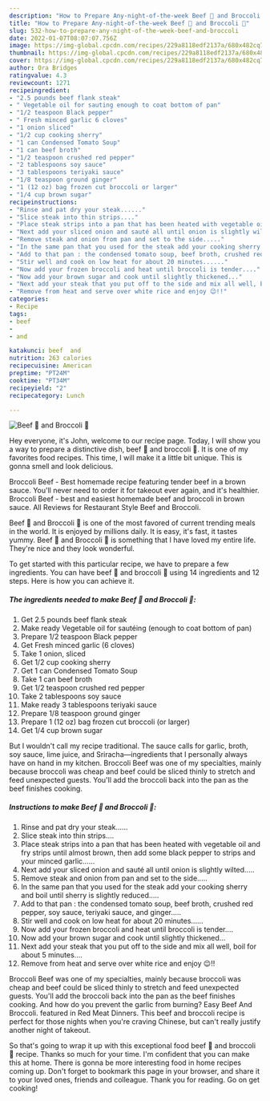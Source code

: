 ```yaml
---
description: "How to Prepare Any-night-of-the-week Beef 🥩 and Broccoli 🥦"
title: "How to Prepare Any-night-of-the-week Beef 🥩 and Broccoli 🥦"
slug: 532-how-to-prepare-any-night-of-the-week-beef-and-broccoli
date: 2022-01-07T08:07:07.756Z
image: https://img-global.cpcdn.com/recipes/229a8118edf2137a/680x482cq70/beef-and-broccoli-recipe-main-photo.jpg
thumbnail: https://img-global.cpcdn.com/recipes/229a8118edf2137a/680x482cq70/beef-and-broccoli-recipe-main-photo.jpg
cover: https://img-global.cpcdn.com/recipes/229a8118edf2137a/680x482cq70/beef-and-broccoli-recipe-main-photo.jpg
author: Ora Bridges
ratingvalue: 4.3
reviewcount: 1271
recipeingredient:
- "2.5 pounds beef flank steak"
- " Vegetable oil for sauting enough to coat bottom of pan"
- "1/2 teaspoon Black pepper"
- " Fresh minced garlic 6 cloves"
- "1 onion sliced"
- "1/2 cup cooking sherry"
- "1 can Condensed Tomato Soup"
- "1 can beef broth"
- "1/2 teaspoon crushed red pepper"
- "2 tablespoons soy sauce"
- "3 tablespoons teriyaki sauce"
- "1/8 teaspoon ground ginger"
- "1 (12 oz) bag frozen cut broccoli or larger"
- "1/4 cup brown sugar"
recipeinstructions:
- "Rinse and pat dry your steak......"
- "Slice steak into thin strips...."
- "Place steak strips into a pan that has been heated with vegetable oil and fry strips until almost brown, then add some black pepper to strips and your minced garlic......"
- "Next add your sliced onion and sauté all until onion is slightly wilted....."
- "Remove steak and onion from pan and set to the side....."
- "In the same pan that you used for the steak add your cooking sherry and boil until sherry is slightly reduced....."
- "Add to that pan : the condensed tomato soup, beef broth, crushed red pepper, soy sauce, teriyaki sauce, and ginger....."
- "Stir well and cook on low heat for about 20 minutes......"
- "Now add your frozen broccoli and heat until broccoli is tender...."
- "Now add your brown sugar and cook until slightly thickened..."
- "Next add your steak that you put off to the side and mix all well, boil for about 5 minutes...."
- "Remove from heat and serve over white rice and enjoy 😉!!"
categories:
- Recipe
tags:
- beef
- 
- and

katakunci: beef  and 
nutrition: 263 calories
recipecuisine: American
preptime: "PT24M"
cooktime: "PT34M"
recipeyield: "2"
recipecategory: Lunch

---
```



![Beef 🥩 and Broccoli 🥦](https://img-global.cpcdn.com/recipes/229a8118edf2137a/680x482cq70/beef-and-broccoli-recipe-main-photo.jpg)

Hey everyone, it's John, welcome to our recipe page. Today, I will show you a way to prepare a distinctive dish, beef 🥩 and broccoli 🥦. It is one of my favorites food recipes. This time, I will make it a little bit unique. This is gonna smell and look delicious.

Broccoli Beef - Best homemade recipe featuring tender beef in a brown sauce. You&#39;ll never need to order it for takeout ever again, and it&#39;s healthier. Broccoli Beef - best and easiest homemade beef and broccoli in brown sauce. All Reviews for Restaurant Style Beef and Broccoli.

Beef 🥩 and Broccoli 🥦 is one of the most favored of current trending meals in the world. It is enjoyed by millions daily. It is easy, it's fast, it tastes yummy. Beef 🥩 and Broccoli 🥦 is something that I have loved my entire life. They're nice and they look wonderful.


To get started with this particular recipe, we have to prepare a few ingredients. You can have beef 🥩 and broccoli 🥦 using 14 ingredients and 12 steps. Here is how you can achieve it.

<!--inarticleads1-->

##### The ingredients needed to make Beef 🥩 and Broccoli 🥦:

1. Get 2.5 pounds beef flank steak
1. Make ready  Vegetable oil for sautéing (enough to coat bottom of pan)
1. Prepare 1/2 teaspoon Black pepper
1. Get  Fresh minced garlic (6 cloves)
1. Take 1 onion, sliced
1. Get 1/2 cup cooking sherry
1. Get 1 can Condensed Tomato Soup
1. Take 1 can beef broth
1. Get 1/2 teaspoon crushed red pepper
1. Take 2 tablespoons soy sauce
1. Make ready 3 tablespoons teriyaki sauce
1. Prepare 1/8 teaspoon ground ginger
1. Prepare 1 (12 oz) bag frozen cut broccoli (or larger)
1. Get 1/4 cup brown sugar


But I wouldn&#39;t call my recipe traditional. The sauce calls for garlic, broth, soy sauce, lime juice, and Sriracha—ingredients that I personally always have on hand in my kitchen. Broccoli Beef was one of my specialties, mainly because broccoli was cheap and beef could be sliced thinly to stretch and feed unexpected guests. You&#39;ll add the broccoli back into the pan as the beef finishes cooking. 

<!--inarticleads2-->

##### Instructions to make Beef 🥩 and Broccoli 🥦:

1. Rinse and pat dry your steak......
1. Slice steak into thin strips....
1. Place steak strips into a pan that has been heated with vegetable oil and fry strips until almost brown, then add some black pepper to strips and your minced garlic......
1. Next add your sliced onion and sauté all until onion is slightly wilted.....
1. Remove steak and onion from pan and set to the side.....
1. In the same pan that you used for the steak add your cooking sherry and boil until sherry is slightly reduced.....
1. Add to that pan : the condensed tomato soup, beef broth, crushed red pepper, soy sauce, teriyaki sauce, and ginger.....
1. Stir well and cook on low heat for about 20 minutes......
1. Now add your frozen broccoli and heat until broccoli is tender....
1. Now add your brown sugar and cook until slightly thickened...
1. Next add your steak that you put off to the side and mix all well, boil for about 5 minutes....
1. Remove from heat and serve over white rice and enjoy 😉!!


Broccoli Beef was one of my specialties, mainly because broccoli was cheap and beef could be sliced thinly to stretch and feed unexpected guests. You&#39;ll add the broccoli back into the pan as the beef finishes cooking. And how do you prevent the garlic from burning? Easy Beef And Broccoli. featured in Red Meat Dinners. This beef and broccoli recipe is perfect for those nights when you&#39;re craving Chinese, but can&#39;t really justify another night of takeout. 

So that's going to wrap it up with this exceptional food beef 🥩 and broccoli 🥦 recipe. Thanks so much for your time. I'm confident that you can make this at home. There is gonna be more interesting food in home recipes coming up. Don't forget to bookmark this page in your browser, and share it to your loved ones, friends and colleague. Thank you for reading. Go on get cooking!
